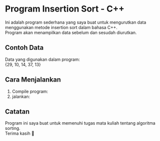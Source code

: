 # Program Insertion Sort - C++

Ini adalah program sederhana yang saya buat untuk mengurutkan data menggunakan metode insertion sort dalam bahasa C++.  
Program akan menampilkan data sebelum dan sesudah diurutkan.

## Contoh Data
Data yang digunakan dalam program:  
{29, 10, 14, 37, 13}

## Cara Menjalankan
1. Compile program:
2. jalankan:
## Catatan
Program ini saya buat untuk memenuhi tugas mata kuliah tentang algoritma sorting.  
Terima kasih 🙏
